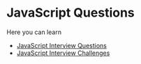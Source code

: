 # JavaScript Questions
<p>Here you can learn</p>
<ul>
<li><a href="https://github.com/ShahbazHaroon/JavaScript/wiki/JavaScript-Interview-Questions">JavaScript Interview Questions</a></li>
<li><a href="https://github.com/ShahbazHaroon/JavaScript/wiki/JavaScript-Interview-Challenges">JavaScript Interview Challenges</a></li>
</ul>
